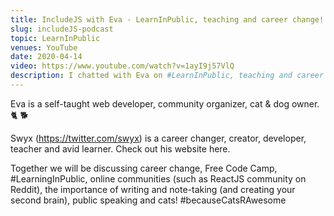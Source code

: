```yaml
---
title: IncludeJS with Eva - LearnInPublic, teaching and career change!
slug: includeJS-podcast
topic: LearnInPublic
venues: YouTube
date: 2020-04-14
video: https://www.youtube.com/watch?v=1ayI9j57VlQ
description: I chatted with Eva on #LearnInPublic, teaching and career change!
---
```


Eva is a self-taught web developer, community organizer, cat & dog owner. 🐈 🐕

Swyx (https://twitter.com/swyx) is a career changer, creator, developer, teacher and avid learner. Check out his website here.

Together we will be discussing career change, Free Code Camp, #LearningInPublic, online communities (such as ReactJS community on Reddit), the importance of writing and note-taking (and creating your second brain), public speaking and cats! #becauseCatsRAwesome
